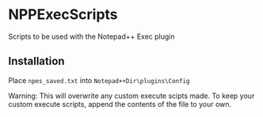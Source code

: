NPPExecScripts
==============

Scripts to be used with the Notepad++ Exec plugin

Installation
------------
Place `npes_saved.txt` into `Notepad++Dir\plugins\Config`

Warning: This will overwrite any custom execute scipts made.
To keep your custom execute scripts, append the contents of the file to your own.
